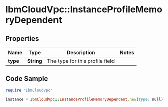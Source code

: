 # IbmCloudVpc::InstanceProfileMemoryDependent

## Properties

Name | Type | Description | Notes
------------ | ------------- | ------------- | -------------
**type** | **String** | The type for this profile field | 

## Code Sample

```ruby
require 'IbmCloudVpc'

instance = IbmCloudVpc::InstanceProfileMemoryDependent.new(type: null)
```


